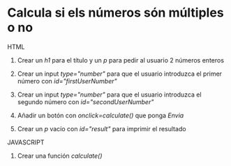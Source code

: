 # Calcula si els números són múltiples o no

HTML

1. Crear un *h1* para el título y un *p* para pedir al usuario 2 números enteros 

2. Crear un input *type="number"* para que el usuario introduzca el primer número con *id="firstUserNumber"* 

3. Crear un input *type="number"* para que el usuario introduzca el segundo número con *id="secondUserNumber"* 

4. Añadir un botón con *onclick=calculate()* que ponga *Envia* 

5. Crear un *p* vacío con *id="result"* para imprimir el resultado 


JAVASCRIPT

1. Crear una función *calculate()* 

